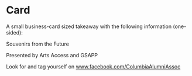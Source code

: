 # Card

A small business-card sized takeaway with the following information (one-sided):


Souvenirs from the Future

Presented by Arts Access and GSAPP

Look for and tag yourself on
www.facebook.com/ColumbiaAlumniAssoc